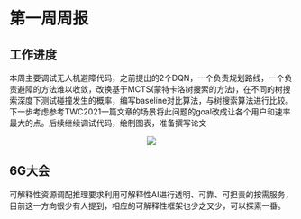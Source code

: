 # 第一周周报


## 工作进度
本周主要调试无人机避障代码，之前提出的2个DQN，一个负责规划路线，一个负责避障的方法难以收敛，改换基于MCTS(蒙特卡洛树搜索的方法)，在不同的树搜索深度下测试碰撞发生的概率，编写baseline对比算法，与树搜索算法进行比较。下一步考虑参考TWC2021一篇文章的场景将此问题的goal改成让各个用户和速率最大的点。后续继续调试代码，绘制图表，准备撰写论文

<div align="center">
  <img src="https://github.com/UNIC-Lab/Weekly-Report/blob/main/2023-Spring/Group-2/Yunhao-Quan/pic/figure1.png">
</div>


## 6G大会
可解释性资源调配推理要求利用可解释性AI进行透明、可靠、可担责的按需服务，目前这一方向很少有人提到，相应的可解释性框架也少之又少，可以探索一番。
